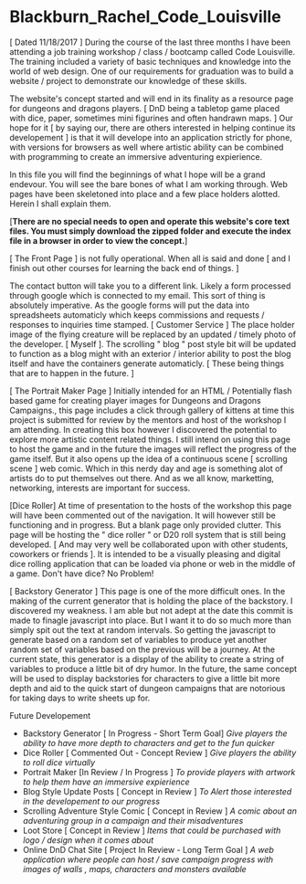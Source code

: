 # Blackburn_Rachel_Code_Louisville
[ Dated 11/18/2017 ]
During the course of the last three months I have been attending a job training workshop / class / bootcamp called Code Louisville. The training included a variety of basic techniques and knowledge into the world of web design. One of our requirements for graduation was to build a website / project to demonstrate our knowledge of these skills.

The website's concept started and will end in its finality as a resource page for dungeons and dragons players. [ DnD being a tabletop game placed with dice, paper, sometimes mini figurines and often handrawn maps. ] Our hope for it [ by saying our, there are others interested in helping continue its developement ] is that it will develope into an application strictly for phone, with versions for browsers as well where artistic ability can be combined with programming to create an immersive adventuring expierience. 

In this file you will find the beginnings of what I hope will be a grand endevour. You will see the bare bones of what I am working through. Web pages have been skeletoned into place and a few place holders alotted. Herein I shall explain them.

[**There are no special needs to open and operate this website's core text files. You must simply download the zipped folder and execute the index file in a browser in order to view the concept.**]

[ The Front Page ] is not fully operational. When all is said and done [ and I finish out other courses for learning the back end of things. ] 

The contact button will take you to a different link. Likely a form processed through google which is connected to my email. This sort of thing is absolutely imperative. As the google forms will put the data into spreadsheets automaticly which keeps commissions and requests / responses to inquiries time stamped. [ Customer Service ] The place holder image of the flying creature will be replaced by an updated / timely photo of the developer. [ Myself ]. The scrolling " blog " post style bit will be updated to function as a blog might with an exterior / interior ability to post the blog itself and have the containers generate automaticly. [ These being things that are to happen in the future. ]

[ The Portrait Maker Page ]
Initially intended for an HTML / Potentially flash based game for creating player images for Dungeons and Dragons Campaigns., this page includes a click through gallery of kittens at time this project is submitted for review by the mentors and host of the workshop I am attending. In creating this box however I discovered the potential to explore more artistic content related things. I still intend on using this page to host the game and in the future the images will reflect the progress of the game itself. But it also opens up the idea of a continuous scene [ scrolling scene ] web comic. Which in this nerdy day and age is something alot of artists do to put themselves out there. And as we all know, marketting, networking, interests are important for success.

[Dice Roller] 
At time of presentation to the hosts of the workshop this page will have been commented out of the navigation. It will however still be functioning and in progress. But a blank page only provided clutter. This page will be hosting the " dice roller " or D20 roll system that is still being developed. [ And may very well be collaborated upon with other students, coworkers or friends ]. It is intended to be a visually pleasing and digital dice rolling application that can be loaded via phone or web in the middle of a game. Don't have dice? No Problem!

[ Backstory Generator ]
This page is one of the more difficult ones. In the making of the current generator that is holding the place of the backstory. I discovered my weakness. I am able but not adept at the date this commit is made to finagle javascript into place. But I want it to do so much more than simply spit out the text at random intervals. So getting the javascript to generate based on a random set of variables to produce yet another random set of variables based on the previous will be a journey. At the current state, this generator is a display of the ability to create a string of variables to produce a little bit of dry humor. In the future, the same concept will be used to display backstories for characters to give a little bit more depth and aid to the quick start of dungeon campaigns that are notorious for taking days to write sheets up for.


 Future Developement 
 - Backstory Generator [ In Progress - Short Term Goal] *Give players the ability to have more depth to characters and get to the fun quicker*
 - Dice Roller [ Commented Out - Concept Review ] *Give players the ability to roll dice virtually*
 - Portrait Maker [In Review / In Progress ] *To provide players with artwork to help them have an immersive expierience*
 - Blog Style Update Posts [ Concept in Review ] *To Alert those interested in the developement to our progress*
 - Scrolling Adventure Style Comic [ Concept in Review ] *A comic about an adventuring group in a campaign and their misadventures*
 - Loot Store [ Concept in Review ] *Items that could be purchased with logo / design when it comes about*
 - Online DnD Chat Site [ Project In Review - Long Term Goal ] *A web application where people can host / save campaign progress with images of walls , maps, characters and monsters available*

 
